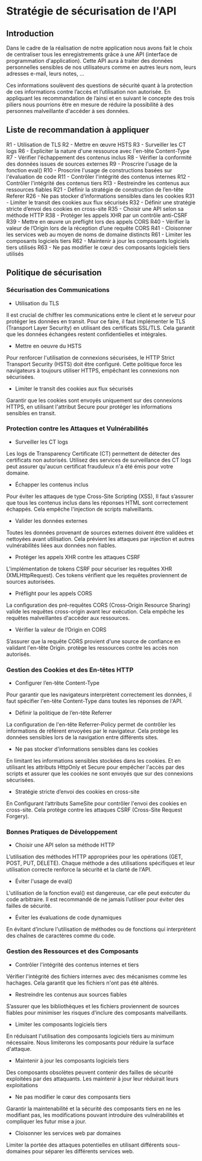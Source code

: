 # Stratégie de sécurisation de l'API

## Introduction

Dans le cadre de la réalisation de notre application nous avons fait le choix de centraliser tous les enregistrements grâce à une API (interface de programmation d'application). Cette API aura à traiter des données personnelles sensibles de nos utilisateurs comme en autres leurs nom, leurs adresses e-mail, leurs notes, …

Ces informations soulèvent des questions de sécurité quant à la protection de ces informations contre l’accès et l’utilisation non autorisée. En appliquant les recommandation de l’ainsi et en suivant le concepte des trois piliers nous pourrions être en mesure de réduire la possibilité à des personnes malveillante d'accéder à ses données.

## Liste de recommandation à appliquer

R1 - Utilisation de TLS
R2 - Mettre en œuvre HSTS
R3 - Surveiller les CT logs
R6 - Expliciter la nature d'une ressource avec l'en-tête Content-Type
R7 - Vérifier l'échappement des contenus inclus
R8 - Vérifier la conformité des données issues de sources externes
R9 - Proscrire l'usage de la fonction eval()
R10 - Proscrire l'usage de constructions basées sur l'évaluation de code
R11 - Contrôler l'intégrité des contenus internes
R12 - Contrôler l'intégrité des contenus tiers
R13 - Restreindre les contenus aux ressources fiables
R21 - Définir la stratégie de construction de l’en-tête Referer
R26 - Ne pas stocker d’informations sensibles dans les cookies
R31 - Limiter le transit des cookies aux flux sécurisés
R32 - Définir une stratégie stricte d’envoi des cookies en cross-site
R35 - Choisir une API selon sa méthode HTTP
R38 - Protéger les appels XHR par un contrôle anti-CSRF
R39 - Mettre en œuvre un preflight lors des appels CORS
R40 - Vérifier la valeur de l’Origin lors de la réception d’une requête CORS
R41 - Cloisonner les services web au moyen de noms de domaine distincts
R61 -  Limiter les composants logiciels tiers
R62 - Maintenir à jour les composants logiciels tiers utilisés
R63 - Ne pas modifier le cœur des composants logiciels tiers utilisés

## Politique de sécurisation

### Sécurisation des Communications

- Utilisation du TLS

Il est crucial de chiffrer les communications entre le client et le serveur pour protéger les données en transit. Pour ce faire, il faut implémenter le TLS (Transport Layer Security) en utilisant des certificats SSL/TLS. Cela garantit que les données échangées restent confidentielles et intégrales.

- Mettre en oeuvre du HSTS

Pour renforcer l'utilisation de connexions sécurisées, le HTTP Strict Transport Security (HSTS) doit être configuré. Cette politique force les navigateurs à toujours utiliser HTTPS, empêchant les connexions non sécurisées.

- Limiter le transit des cookies aux flux sécurisés

Garantir que les cookies sont envoyés uniquement sur des connexions HTTPS, en utilisant l'attribut Secure pour protéger les informations sensibles en transit.

### Protection contre les Attaques et Vulnérabilités

- Surveiller les CT logs

Les logs de Transparency Certificate (CT) permettent de détecter des certificats non autorisés. Utilisez des services de surveillance des CT logs peut assurer qu'aucun certificat frauduleux n'a été émis pour votre domaine.

- Échapper les contenus inclus

Pour éviter les attaques de type Cross-Site Scripting (XSS), Il faut s’assurer que tous les contenus inclus dans les réponses HTML sont correctement échappés. Cela empêche l'injection de scripts malveillants.

- Valider les données externes

Toutes les données provenant de sources externes doivent être validées et nettoyées avant utilisation. Cela prévient les attaques par injection et autres vulnérabilités liées aux données non fiables.

- Protéger les appels XHR contre les attaques CSRF

L’implémentation de tokens CSRF pour sécuriser les requêtes XHR (XMLHttpRequest). Ces tokens vérifient que les requêtes proviennent de sources autorisées.

- Préflight pour les appels CORS

La configuration des pré-requêtes CORS (Cross-Origin Resource Sharing) valide les requêtes cross-origin avant leur exécution. Cela empêche les requêtes malveillantes d'accéder aux ressources.

- Vérifier la valeur de l’Origin en CORS

S’assurer que la requête CORS provient d'une source de confiance en validant l'en-tête Origin. protège les ressources contre les accès non autorisés.

### Gestion des Cookies et des En-têtes HTTP

- Configurer l’en-tête Content-Type

Pour garantir que les navigateurs interprètent correctement les données, il faut spécifier l'en-tête Content-Type dans toutes les réponses de l'API.

- Définir la politique de l’en-tête Referrer

La configuration de l'en-tête Referrer-Policy permet de contrôler les informations de référent envoyées par le navigateur. Cela protège les données sensibles lors de la navigation entre différents sites.

- Ne pas stocker d’informations sensibles dans les cookies

En limitant les informations sensibles stockées dans les cookies. Et en utilisant les attributs HttpOnly et Secure pour empêcher l'accès par des scripts et assurer que les cookies ne sont envoyés que sur des connexions sécurisées.

- Stratégie stricte d’envoi des cookies en cross-site

En Configurant l’attributs SameSite pour contrôler l'envoi des cookies en cross-site. Cela protège contre les attaques CSRF (Cross-Site Request Forgery).

### Bonnes Pratiques de Développement

- Choisir une API selon sa méthode HTTP

L’utilisation des méthodes HTTP appropriées pour les opérations (GET, POST, PUT, DELETE). Chaque méthode a des utilisations spécifiques et leur utilisation correcte renforce la sécurité et la clarté de l'API.

- Éviter l'usage de eval()

L'utilisation de la fonction eval() est dangereuse, car elle peut exécuter du code arbitraire. Il est recommandé de ne jamais l’utiliser pour éviter des failles de sécurité.

- Éviter les évaluations de code dynamiques

En évitant d’inclure l'utilisation de méthodes ou de fonctions qui interprètent des chaînes de caractères comme du code.

### Gestion des Ressources et des Composants

- Contrôler l'intégrité des contenus internes et tiers

Vérifier l'intégrité des fichiers internes avec  des mécanismes comme les hachages. Cela garantit que les fichiers n'ont pas été altérés.

- Restreindre les contenus aux sources fiables

S’assurer que les bibliothèques et les fichiers proviennent de sources fiables pour minimiser les risques d’inclure des composants malveillants.

- Limiter les composants logiciels tiers

En réduisant l'utilisation des composants logiciels tiers au minimum nécessaire. Nous limiterons les composants pour réduire la surface d'attaque.

- Maintenir à jour les composants logiciels tiers

Des composants obsolètes peuvent contenir des failles de sécurité exploitées par des attaquants. Les maintenir à jour leur réduirait leurs exploitations

- Ne pas modifier le cœur des composants tiers

Garantir la maintenabilité et la sécurité des composants tiers en ne les modifiant pas, les modifications pouvant introduire des vulnérabilités et compliquer les futur mise a jour.

- Cloisonner les services web par domaines

Limiter la portée des attaques potentielles en utilisant différents sous-domaines pour séparer les différents services web.